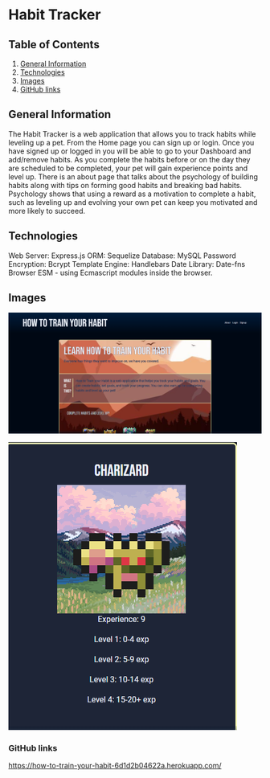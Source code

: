 # Habit Tracker

## Table of Contents

 1. [General Information](<#General Information>)
 1. [Technologies](#Technologies)
 1. [Images](#Images)
 1. [GitHub links](<#GitHub-links>)



## General Information
The Habit Tracker is a web application that allows you to track habits while leveling up a pet. From the Home page you can sign up or login. Once you have signed up or logged in you will be able to go to your Dashboard and add/remove habits. As you complete the habits before or on the day they are scheduled to be completed, your pet will gain experience points and level up. There is an about page that talks about the psychology of building habits along with tips on forming good habits and breaking bad habits. Psychology shows that using a reward as a motivation to complete a habit, such as leveling up and evolving your own pet can keep you motivated and more likely to succeed.


## Technologies
Web Server: Express.js
ORM: Sequelize
Database: MySQL
Password Encryption: Bcrypt
Template Engine: Handlebars
Date Library: Date-fns
Browser ESM - using Ecmascript modules inside the browser.


## Images

![alt text](image-2.png)

![alt text](image-1.png)


### GitHub links
https://how-to-train-your-habit-6d1d2b04622a.herokuapp.com/


